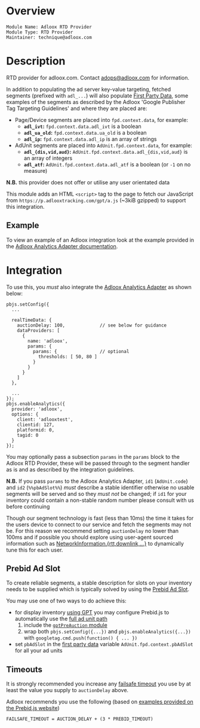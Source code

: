 # Overview

    Module Name: Adloox RTD Provider
    Module Type: RTD Provider
    Maintainer: technique@adloox.com

# Description

RTD provider for adloox.com. Contact adops@adloox.com for information.

In addition to populating the ad server key-value targeting, fetched segments (prefixed with `adl_...`) will also populate [First Party Data](https://docs.prebid.org/features/firstPartyData.html), some examples of the segments as described by the Adloox 'Google Publisher Tag Targeting Guidelines' and where they are placed are:

 * Page/Device segments are placed into `fpd.context.data`, for example:
     * **`adl_ivt`:** `fpd.context.data.adl_ivt` is a boolean
     * **`adl_ua_old`:** `fpd.context.data.ua_old` is a boolean
     * **`adl_ip`:** `fpd.context.data.adl_ip` is an array of strings
 * AdUnit segments are placed into `AdUnit.fpd.context.data`, for example:
     * **`adl_{dis,vid,aud}`:** `AdUnit.fpd.context.data.adl_{dis,vid,aud}` is an array of integers
     * **`adl_atf`:** `AdUnit.fpd.context.data.adl_atf` is a boolean (or `-1` on no measure)

**N.B.** this provider does not offer or utilise any user orientated data

This module adds an HTML `<script>` tag to the page to fetch our JavaScript from `https://p.adlooxtracking.com/gpt/a.js` (~3kiB gzipped) to support this integration.

## Example

To view an example of an Adloox integration look at the example provided in the [Adloox Analytics Adapter documentation](./adlooxAnalyticsAdapter.md#example).

# Integration

To use this, you *must* also integrate the [Adloox Analytics Adapter](./adlooxAnalyticsAdapter.md) as shown below:

    pbjs.setConfig({
      ...

      realTimeData: {
        auctionDelay: 100,             // see below for guidance
        dataProviders: [
          {
            name: 'adloox',
            params: {
              params: {                // optional
                thresholds: [ 50, 80 ]
              }
            }
          }
        ]
      },

      ...
    });
    pbjs.enableAnalytics({
      provider: 'adloox',
      options: {
        client: 'adlooxtest',
        clientid: 127,
        platformid: 0,
        tagid: 0
      }
    });

You may optionally pass a subsection `params` in the `params` block to the Adloox RTD Provider, these will be passed through to the segment handler as is and as described by the integration guidelines.

**N.B.** If you pass `params` to the Adloox Analytics Adapter, `id1` (`AdUnit.code`) and `id2` (`%%pbAdSlot%%`) *must* describe a stable identifier otherwise no usable segments will be served and so they *must not* be changed; if `id1` for your inventory could contain a non-stable random number please consult with us before continuing

Though our segment technology is fast (less than 10ms) the time it takes for the users device to connect to our service and fetch the segments may not be. For this reason we recommend setting `auctionDelay` no lower than 100ms and if possible you should explore using user-agent sourced information such as [NetworkInformation.{rtt,downlink,...}](https://developer.mozilla.org/en-US/docs/Web/API/NetworkInformation) to dynamically tune this for each user.

## Prebid Ad Slot

To create reliable segments, a stable description for slots on your inventory needs to be supplied which is typically solved by using the [Prebid Ad Slot](https://docs.prebid.org/features/pbAdSlot.html).

You may use one of two ways to do achieve this:

 * for display inventory [using GPT](https://developers.google.com/publisher-tag/guides/get-started) you may configure Prebid.js to automatically use the [full ad unit path](https://developers.google.com/publisher-tag/reference#googletag.Slot_getAdUnitPath)
     1. include the [`gptPreAuction` module](https://docs.prebid.org/dev-docs/modules/gpt-pre-auction.html)
     1. wrap both `pbjs.setConfig({...})` and `pbjs.enableAnalytics({...})` with `googletag.cmd.push(function() { ... })`
 * set `pbAdSlot` in the [first party data](https://docs.prebid.org/dev-docs/adunit-reference.html#first-party-data) variable `AdUnit.fpd.context.pbAdSlot` for all your ad units

## Timeouts

It is strongly recommended you increase any [failsafe timeout](https://docs.prebid.org/dev-docs/faq.html#when-starting-out-what-should-my-timeouts-be) you use by at least the value you supply to `auctionDelay` above.

Adloox recommends you use the following (based on [examples provided on the Prebid.js website](https://docs.prebid.org/dev-docs/examples/basic-example.html))

    FAILSAFE_TIMEOUT = AUCTION_DELAY + (3 * PREBID_TIMEOUT)
